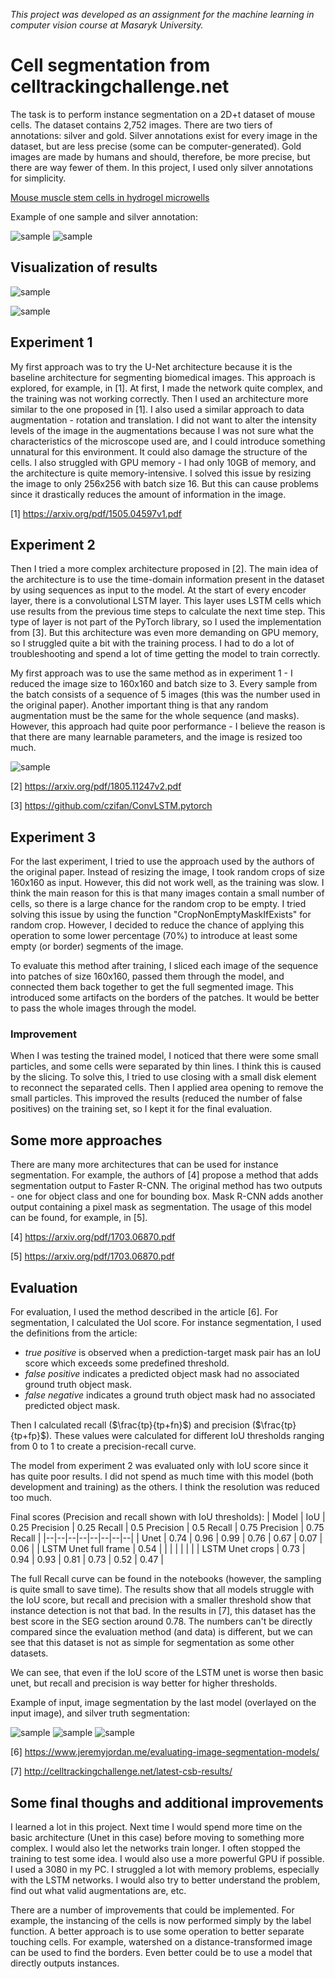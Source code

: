 *This project was developed as an assignment for the machine learning in computer vision course at Masaryk University.*

# Cell segmentation from celltrackingchallenge.net
The task is to perform instance segmentation on a 2D+t dataset of mouse cells. The dataset contains 2,752 images. There are two tiers of annotations: silver and gold. Silver annotations exist for every image in the dataset, but are less precise (some can be computer-generated). Gold images are made by humans and should, therefore, be more precise, but there are way fewer of them. In this project, I used only silver annotations for simplicity.


[Mouse muscle stem cells in hydrogel microwells](http://celltrackingchallenge.net/2d-datasets/)

Example of one sample and silver annotation:

![sample](imgs/1.png "Title") ![sample](imgs/2.png "Title")

## Visualization of results


![sample](imgs/unet_fulll.gif "Title")


![sample](imgs/cop_res.gif "Title")





## Experiment 1
My first approach was to try the U-Net architecture because it is the baseline architecture for segmenting biomedical images. This approach is explored, for example, in [1]. At first, I made the network quite complex, and the training was not working correctly. Then I used an architecture more similar to the one proposed in [1]. I also used a similar approach to data augmentation - rotation and translation. I did not want to alter the intensity levels of the image in the augmentations because I was not sure what the characteristics of the microscope used are, and I could introduce something unnatural for this environment. It could also damage the structure of the cells. I also struggled with GPU memory - I had only 10GB of memory, and the architecture is quite memory-intensive. I solved this issue by resizing the image to only 256x256 with batch size 16. But this can cause problems since it drastically reduces the amount of information in the image.

[1] https://arxiv.org/pdf/1505.04597v1.pdf

## Experiment 2 
Then I tried a more complex architecture proposed in [2]. The main idea of the architecture is to use the time-domain information present in the dataset by using sequences as input to the model. At the start of every encoder layer, there is a convolutional LSTM layer. This layer uses LSTM cells which use results from the previous time steps to calculate the next time step. This type of layer is not part of the PyTorch library, so I used the implementation from [3]. But this architecture was even more demanding on GPU memory, so I struggled quite a bit with the training process. I had to do a lot of troubleshooting and spend a lot of time getting the model to train correctly.

My first approach was to use the same method as in experiment 1 - I reduced the image size to 160x160 and batch size to 3. Every sample from the batch consists of a sequence of 5 images (this was the number used in the original paper). Another important thing is that any random augmentation must be the same for the whole sequence (and masks). However, this approach had quite poor performance - I believe the reason is that there are many learnable parameters, and the image is resized too much.

![sample](imgs/architecture.png "Title")


[2] https://arxiv.org/pdf/1805.11247v2.pdf

[3] https://github.com/czifan/ConvLSTM.pytorch

## Experiment 3
For the last experiment, I tried to use the approach used by the authors of the original paper. Instead of resizing the image, I took random crops of size 160x160 as input. However, this did not work well, as the training was slow. I think the main reason for this is that many images contain a small number of cells, so there is a large chance for the random crop to be empty. I tried solving this issue by using the function "CropNonEmptyMaskIfExists" for random crop. However, I decided to reduce the chance of applying this operation to some lower percentage (70%) to introduce at least some empty (or border) segments of the image.

To evaluate this method after training, I sliced each image of the sequence into patches of size 160x160, passed them through the model, and connected them back together to get the full segmented image. This introduced some artifacts on the borders of the patches. It would be better to pass the whole images through the model.

### Improvement
When I was testing the trained model, I noticed that there were some small particles, and some cells were separated by thin lines. I think this is caused by the slicing. To solve this, I tried to use closing with a small disk element to reconnect the separated cells. Then I applied area opening to remove the small particles. This improved the results (reduced the number of false positives) on the training set, so I kept it for the final evaluation.

## Some more approaches
There are many more architectures that can be used for instance segmentation. For example, the authors of [4] propose a method that adds segmentation output to Faster R-CNN. The original method has two outputs - one for object class and one for bounding box. Mask R-CNN adds another output containing a pixel mask as segmentation. The usage of this model can be found, for example, in [5].

[4] https://arxiv.org/pdf/1703.06870.pdf

[5] https://arxiv.org/pdf/1703.06870.pdf


## Evaluation
For evaluation, I used the method described in the article [6]. For segmentation, I calculated the UoI score. For instance segmentation, I used the definitions from the article:
- *true positive* is observed when a prediction-target mask pair has an IoU score which exceeds some predefined threshold.
- *false positive* indicates a predicted object mask had no associated ground truth object mask.
- *false negative* indicates a ground truth object mask had no associated predicted object mask.

Then I calculated recall ($\frac{tp}{tp+fn}$) and precision ($\frac{tp}{tp+fp}$). These values were calculated for different IoU thresholds ranging from 0 to 1 to create a precision-recall curve.

The model from experiment 2 was evaluated only with IoU score since it has quite poor results. I did not spend as much time with this model (both development and training) as the others. I think the resolution was reduced too much.

Final scores (Precision and recall shown with IoU thresholds):
| Model | IoU | 0.25 Precision | 0.25 Recall | 0.5 Precision | 0.5 Recall | 0.75 Precision | 0.75 Recall  |
|--|--|--|--|--|--|--|--|
| Unet | 0.74 | 0.96 | 0.99 | 0.76 | 0.67 | 0.07 | 0.06 |
| LSTM Unet full frame | 0.54 |  | |  |  |  | |
| LSTM Unet crops | 0.73 | 0.94 | 0.93 | 0.81 | 0.73 | 0.52 | 0.47 |

The full Recall curve can be found in the notebooks (however, the sampling is quite small to save time). The results show that all models struggle with the IoU score, but recall and precision with a smaller threshold show that instance detection is not that bad. In the results in [7], this dataset has the best score in the SEG section around 0.78. The numbers can't be directly compared since the evaluation method (and data) is different, but we can see that this dataset is not as simple for segmentation as some other datasets.

We can see, that even if the IoU score of the LSTM unet is worse then basic unet, but recall and precision is way better for higher thresholds.

Example of input, image segmentation by the last model (overlayed on the input image), and silver truth segmentation:

![sample](imgs/input.png "Title") ![sample](imgs/segmentation.png "Title") ![sample](imgs/silver_truth.png "Title")

[6] https://www.jeremyjordan.me/evaluating-image-segmentation-models/

[7] http://celltrackingchallenge.net/latest-csb-results/


## Some final thoughs and additional improvements
I learned a lot in this project. Next time I would spend more time on the basic architecture (Unet in this case) before moving to something more complex. I would also let the networks train longer. I often stopped the training to test some idea. I would also use a more powerful GPU if possible. I used a 3080 in my PC. I struggled a lot with memory problems, especially with the LSTM networks. I would also try to better understand the problem, find out what valid augmentations are, etc.

There are a number of improvements that could be implemented. For example, the instancing of the cells is now performed simply by the label function. A better approach is to use some operation to better separate touching cells. For example, watershed on a distance-transformed image can be used to find the borders. Even better could be to use a model that directly outputs instances.


